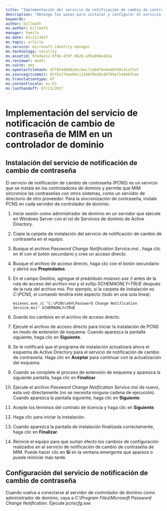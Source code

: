 ```yaml
---
title: "Implementación del servicio de notificación de cambio de contraseña | Microsoft Docs"
description: "Obtenga los pasos para instalar y configurar el servicio de notificación de cambio de contraseña de MIM en el controlador de dominio."
keywords: 
author: billmath
ms.author: billmath
manager: femila
ms.date: 03/23/2017
ms.topic: article
ms.service: microsoft-identity-manager
ms.technology: security
ms.assetid: 97edae12-6f86-4f9f-8620-a95a096e482a
ms.reviewer: mwahl
ms.suite: ems
ms.openlocfilehash: d7f054d8d82dcc0ac71a94f6e44407b0c41a75af
ms.sourcegitcommit: 02fb1274ae0dc11288f8bd9cd4799af144b8feae
ms.translationtype: HT
ms.contentlocale: es-ES
ms.lasthandoff: 07/13/2017
---
```

# Implementación del servicio de notificación de cambio de contraseña de MIM en un controlador de dominio
<a id="deploy-the-mim-password-change-notification-service-on-a-domain-controller" class="xliff"></a>

## Instalación del servicio de notificación de cambio de contraseña
<a id="install-the-password-change-notification-service" class="xliff"></a>
El servicio de notificación de cambio de contraseña (PCNS) es un servicio que se instala en los controladores de dominio y permite que MIM sincronice las contraseñas con otros sistemas, como un servidor de directorio de otro proveedor. Para la sincronización de contraseña, instale PCNS en cada servidor de controlador de dominio.

1.  Inicie sesión como administrador de dominio en un servidor que ejecute en Windows Server con el rol de Servicios de dominio de Active Directory.

2.  Copie la carpeta de instalación del servicio de notificación de cambio de contraseña en el equipo.

3.  Busque el archivo *Password Change Notification Service.msi* , haga clic en él con el botón secundario y cree un acceso directo.

4.  Busque el archivo de acceso directo, haga clic con el botón secundario y abrirá sus **Propiedades**.

5.  En el campo Destino, agregue el preámbulo *msiexec.exe /i* antes de la ruta de acceso del archivo msi y el sufijo *SCHEMAONLY=TRUE* después de la ruta del archivo msi. Por ejemplo, si la carpeta de instalación es *C:\PCNS*, el comando tendría este aspecto (todo en una sola línea):

    ```
    msiexec.exe /i "C:\PCNS\x64\Password Change Notification Service.msi" SCHEMAONLY=TRUE
    ```

6.  Guarde los cambios en el archivo de acceso directo.

7.  Ejecute el archivo de acceso directo para iniciar la instalación de PCNS en modo de extensión de esquema. Cuando aparezca la pantalla siguiente, haga clic en **Siguiente**.

8.  Se le notificará que el programa de instalación actualizará ahora el esquema de Active Directory para el servicio de notificación de cambio de contraseña. Haga clic en **Aceptar** para continuar con la actualización del esquema.

9. Cuando se complete el proceso de extensión de esquema y aparezca la siguiente pantalla, haga clic en **Finalizar**.

10. Ejecute el archivo *Password Change Notification Service.msi* de nuevo, esta vez directamente (no se necesita ninguna cadena de ejecución).  Cuando aparezca la pantalla siguiente, haga clic en **Siguiente**.

11. Acepte los términos del contrato de licencia y haga clic en **Siguiente**.

12. Haga clic para iniciar la instalación.

13. Cuando aparezca la pantalla de instalación finalizada correctamente, haga clic en **Finalizar**.

14. Reinicie el equipo para que surtan efecto los cambios de configuración realizados en el servicio de notificación de cambio de contraseña de MIM. Puede hacer clic en **Sí** en la ventana emergente que aparece o puede reiniciar más tarde.

## Configuración del servicio de notificación de cambio de contraseña
<a id="configuring-the-password-change-notification-service" class="xliff"></a>
Cuando vuelva a conectarse al servidor de controlador de dominio como administrador de dominio, vaya a *C:\Program Files\Microsoft Password Change Notification.* Ejecute *pcnscfg.exe*.
